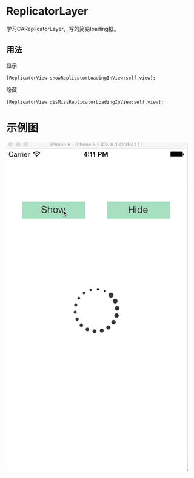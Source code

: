 # ReplicatorLayer
学习CAReplicatorLayer，写的简易loading框。
## 用法

显示
```
[ReplicatorView showReplicatorLoadingInView:self.view];
```
隐藏
```
[ReplicatorView disMissReplicatorLoadingInView:self.view];
```
# 示例图
![image](https://github.com/Cherishforever/ReplicatorLayer/raw/master/ReplicatorHUD.gif)
